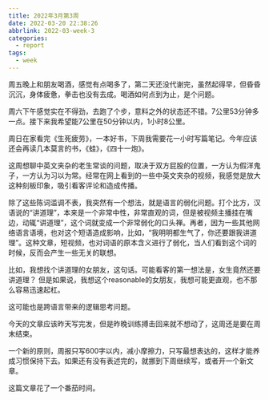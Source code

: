 ```yaml
---
title: 2022年3月第3周
date: 2022-03-20 22:38:26
abbrlink: 2022-03-week-3
categories:
  - report
tags:
  - week
---
```


周五晚上和朋友喝酒，感觉有点喝多了，第二天还没代谢完，虽然起得早，但昏昏沉沉，身体疲惫，拳击也没有去成。喝酒如何点到为止，是个问题。

周六下午感觉实在不得劲，去跑了个步，意料之外的状态还不错。7公里53分钟多一点。接下来我希望能7公里在50分钟以内，1小时8公里。

周日在家看完《生死疲劳》，一本好书，下周我需要花一小时写篇笔记。今年应该还会再读几本莫言的书，《蛙》，《四十一炮》。

这周想聊中英文夹杂的老生常谈的问题，取决于双方屁股的位置，一方认为假洋鬼子，一方认为习以为常。经常在网上看到的一些中英文夹杂的视频，我感觉是放大这种刻板印象，吸引看客评论和造成传播。

除了这些陈词滥调不表，我突然有一个想法，就是语言的弱化问题。打个比方，汉语说的“讲道理”，本来是一个非常中性，非常直观的词，但是被视频主播挂在嘴边，动辄“讲道理”，这个词就变成一个非常弱化的口头禅。再者，因为一些其他网络语言语境，也对这个短语造成影响，比如，“我明明都生气了，你还要跟我讲道理”。这种文章，短视频，也对词语的原本含义进行了弱化，当人们看到这个词的时候，反而会产生一些无关的联想。

比如，我想找个讲道理的女朋友，这句话。可能看客的第一想法是，女生竟然还要讲道理？
但是如果说，我想这个reasonable的女朋友，我想可能更直观，也不那么容易迅速起杠。

这可能也是跨语言带来的逻辑思考问题。

今天的文章应该昨天写完发，但是昨晚训练搏击回来就不想动了，这周还是要在周末结束。

一个新的原则，周报只写600字以内，减小摩擦力，只写最想表达的，这样才能养成习惯保持下去。如果还有没有表述完的，就挪到下周继续写，或者开一个新文章。

这篇文章花了一个番茄时间。
